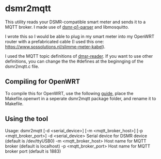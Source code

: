 # dsmr2mqtt

This utility reads your DSMR-compatible smart meter and sends it to a MQTT broker. I made use 
of [dsmr-p1-parser](https://github.com/lvzon/dsmr-p1-parser) and libmosquitto.

I wrote this so I would be able to plug in my smart meter into my OpenWRT router with a
prefabricated cable (I used this one: https://www.sossolutions.nl/slimme-meter-kabel).

I used the MQTT topic definitions of [dmsr-reader](https://github.com/dennissiemensma/dsmr-reader).
If you want to use other definitions, you can change the the #defines at the beginnging of the dsmr2mqtt.c file.

## Compiling for OpenWRT

To compile this for OpenWRT, use the following [guide](https://openwrt.org/docs/guide-developer/using_the_sdk),
place the Makefile.openwrt in a seperate dsmr2mqtt package folder, and rename it to Makefile.

## Using the tool

Usage:  dsmr2mqtt [-d <serial_device>] [-m <mqtt_broker_host>] [-p <mqtt_broker_port>]
    -d <serial_device>      Serial device for DSMR device (default is /dev/ttyUSB0)
    -m <mqtt_broker_host>   Host name for MQTT broker (default is localhost)
    -p <mqtt_broker_port>   Host name for MQTT broker port (default is 1883)

